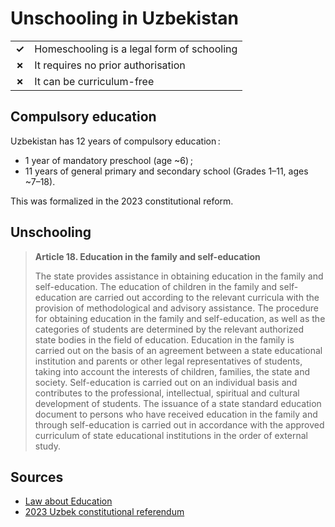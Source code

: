 # Unschooling in Uzbekistan

|       |                                            |
| ----- | ------------------------------------------ |
| **✓** | Homeschooling is a legal form of schooling |
| **✗** | It requires no prior authorisation         |
| **✗** | It can be curriculum-free                  |

## Compulsory education

Uzbekistan has 12 years of compulsory education :

- 1 year of mandatory preschool (age ~6) ;
- 11 years of general primary and secondary school (Grades 1–11, ages ~7–18).

This was formalized in the 2023 constitutional reform.

## Unschooling

> **Article 18. Education in the family and self-education**
>
> The state provides assistance in obtaining education in the family and self-education. The education of children in the family and self-education are carried out according to the relevant curricula with the provision of methodological and advisory assistance.
> The procedure for obtaining education in the family and self-education, as well as the categories of students are determined by the relevant authorized state bodies in the field of education.
> Education in the family is carried out on the basis of an agreement between a state educational institution and parents or other legal representatives of students, taking into account the interests of children, families, the state and society.
> Self-education is carried out on an individual basis and contributes to the professional, intellectual, spiritual and cultural development of students.
> The issuance of a state standard education document to persons who have received education in the family and through self-education is carried out in accordance with the approved curriculum of state educational institutions in the order of external study.

## Sources

- [Law about Education](https://www.lex.uz/acts/5013009)
- [2023 Uzbek constitutional referendum](https://en.wikipedia.org/wiki/2023_Uzbek_constitutional_referendum)
